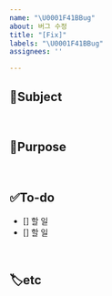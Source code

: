 ```yaml
---
name: "\U0001F41BBug"
about: 버그 수정
title: "[Fix]"
labels: "\U0001F41BBug"
assignees: ''

---
```


## 📢Subject
<!-- 주제를 작성해주세요 (ex. 게시판, 멤버, 계획 등) -->

<br/>

## 📌Purpose
<!-- 구현할 기능에 대해 간단히 설명해주세요 -->

<br/>

## ✅To-do
<!-- 할 일에 대해 체크 박스로 나열해주세요 -->
- [] 할 일
- [] 할 일

<br/>

## 🏷etc
<!-- 기타 사항이 있으면 작성해주세요 -->

